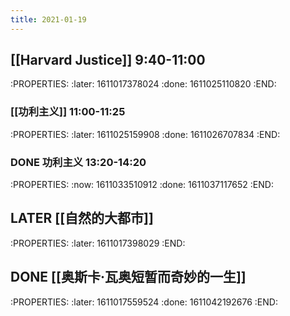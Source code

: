 ```yaml
---
title: 2021-01-19
---
```


## [[Harvard Justice]] 9:40-11:00
:PROPERTIES:
:later: 1611017378024
:done: 1611025110820
:END:
### [[功利主义]] 11:00-11:25
:PROPERTIES:
:later: 1611025159908
:done: 1611026707834
:END:
### DONE 功利主义 13:20-14:20
:PROPERTIES:
:now: 1611033510912
:done: 1611037117652
:END:
## LATER [[自然的大都市]]
:PROPERTIES:
:later: 1611017398029
:END:
## DONE [[奥斯卡·瓦奥短暂而奇妙的一生]]
:PROPERTIES:
:later: 1611017559524
:done: 1611042192676
:END:
##
##
